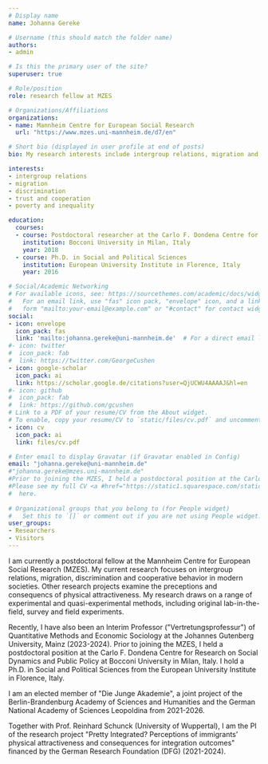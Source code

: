 ```yaml
---
# Display name
name: Johanna Gereke

# Username (this should match the folder name)
authors:
- admin

# Is this the primary user of the site?
superuser: true

# Role/position
role: research fellow at MZES

# Organizations/Affiliations
organizations:
- name: Mannheim Centre for European Social Research
  url: "https://www.mzes.uni-mannheim.de/d7/en"

# Short bio (displayed in user profile at end of posts)
bio: My research interests include intergroup relations, migration and discrimination and cooperative behavior in modern societies.

interests:
- intergroup relations 
- migration  
- discrimination 
- trust and cooperation
- poverty and inequality

education:
  courses:
  - course: Postdoctoral researcher at the Carlo F. Dondena Centre for Research on Social Dynamics and Public Policy
    institution: Bocconi University in Milan, Italy
    year: 2018
  - course: Ph.D. in Social and Political Sciences
    institution: European University Institute in Florence, Italy
    year: 2016

# Social/Academic Networking
# For available icons, see: https://sourcethemes.com/academic/docs/widgets/#icons
#   For an email link, use "fas" icon pack, "envelope" icon, and a link in the
#   form "mailto:your-email@example.com" or "#contact" for contact widget.
social:
- icon: envelope
  icon_pack: fas
  link: 'mailto:johanna.gereke@uni-mannheim.de'  # For a direct email link, use "mailto:test@example.org".
#- icon: twitter
#  icon_pack: fab
#  link: https://twitter.com/GeorgeCushen
- icon: google-scholar
  icon_pack: ai
  link: https://scholar.google.de/citations?user=QjUCWU4AAAAJ&hl=en
#- icon: github
#  icon_pack: fab
#  link: https://github.com/gcushen
# Link to a PDF of your resume/CV from the About widget.
# To enable, copy your resume/CV to `static/files/cv.pdf` and uncomment the lines below.  
- icon: cv
  icon_pack: ai
  link: files/cv.pdf

# Enter email to display Gravatar (if Gravatar enabled in Config)
email: "johanna.gereke@uni-mannheim.de"
#"johanna.gereke@mzes.uni-mannheim.de"
#Prior to joining the MZES, I held a postdoctoral position at the Carlo F. Dondena Centre for Research on Social Dynamics and Public Policy #at Bocconi University in Milan, Italy. I hold a Ph.D. in Social and Political Sciences from the European University Institute in Florence, #Italy.
#Please see my full CV <a #href="https://static1.squarespace.com/static/5c2a692b3c3a53368708cebf/t/5c2bd39f1ae6cf9b885fd512/1546376096123/CV_Jgereke.pdf"/> 
#  here.
  
# Organizational groups that you belong to (for People widget)
#   Set this to `[]` or comment out if you are not using People widget.  
user_groups:
- Researchers
- Visitors
---
```


I am currently a postdoctoral fellow at the Mannheim Centre for European Social Research (MZES). My current research focuses on intergroup relations, migration, discrimination and cooperative behavior in modern societies. Other research projects examine the preceptions and consequencs of physical attractiveness. My research draws on a range of experimental and quasi-experimental methods, including original lab-in-the-field, survey and field experiments.

Recently, I have also been an Interim Professor ("Vertretungsprofessur") of Quantitative Methods and Economic Sociology at the Johannes Gutenberg University, Mainz (2023-2024). Prior to joining the MZES, I held a postdoctoral position at the Carlo F. Dondena Centre for Research on Social Dynamics and Public Policy at Bocconi University in Milan, Italy. I hold a Ph.D. in Social and Political Sciences from the European University Institute in Florence, Italy.

I am an elected member of "Die Junge Akademie",  a joint project of the Berlin-Brandenburg Academy of Sciences and Humanities and the German National Academy of Sciences Leopoldina from 2021-2026. 

Together with Prof. Reinhard Schunck (University of Wuppertal), I am the PI of the research project "Pretty Integrated? Perceptions of immigrants’ physical attractiveness and consequences for integration outcomes" financed by the German Research Foundation (DFG) (2021-2024). 



 
